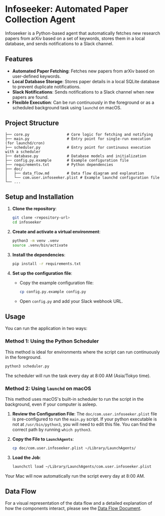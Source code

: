 # Infoseeker: Automated Paper Collection Agent

Infoseeker is a Python-based agent that automatically fetches new research papers from arXiv based on a set of keywords, stores them in a local database, and sends notifications to a Slack channel.

## Features

-   **Automated Paper Fetching**: Fetches new papers from arXiv based on user-defined keywords.
-   **Local Database Storage**: Stores paper details in a local SQLite database to prevent duplicate notifications.
-   **Slack Notifications**: Sends notifications to a Slack channel when new papers are found.
-   **Flexible Execution**: Can be run continuously in the foreground or as a scheduled background task using `launchd` on macOS.

## Project Structure

```
├── core.py                 # Core logic for fetching and notifying
├── main.py                 # Entry point for single-run execution (for launchd/cron)
├── scheduler.py            # Entry point for continuous execution with a scheduler
├── database.py             # Database models and initialization
├── config.py.example       # Example configuration file
├── requirements.txt        # Python dependencies
├── doc/
│   ├── data_flow.md        # Data flow diagram and explanation
│   └── com.user.infoseeker.plist # Example launchd configuration file
└── ...
```

## Setup and Installation

1.  **Clone the repository**:
    ```bash
    git clone <repository-url>
    cd infoseeker
    ```

2.  **Create and activate a virtual environment**:
    ```bash
    python3 -m venv .venv
    source .venv/bin/activate
    ```

3.  **Install the dependencies**:
    ```bash
    pip install -r requirements.txt
    ```

4.  **Set up the configuration file**:
    *   Copy the example configuration file:
        ```bash
        cp config.py.example config.py
        ```
    *   Open `config.py` and add your Slack webhook URL.

## Usage

You can run the application in two ways:

### Method 1: Using the Python Scheduler

This method is ideal for environments where the script can run continuously in the foreground.

```bash
python3 scheduler.py
```

The scheduler will run the task every day at 8:00 AM (Asia/Tokyo time).

### Method 2: Using `launchd` on macOS

This method uses macOS's built-in scheduler to run the script in the background, even if your computer is asleep.

1.  **Review the Configuration File**:
    The `doc/com.user.infoseeker.plist` file is pre-configured to run the `main.py` script. If your python executable is not at `/usr/bin/python3`, you will need to edit this file. You can find the correct path by running `which python3`.

2.  **Copy the File to `LaunchAgents`**:
    ```bash
    cp doc/com.user.infoseeker.plist ~/Library/LaunchAgents/
    ```

3.  **Load the Job**:
    ```bash
    launchctl load ~/Library/LaunchAgents/com.user.infoseeker.plist
    ```

Your Mac will now automatically run the script every day at 8:00 AM.

## Data Flow

For a visual representation of the data flow and a detailed explanation of how the components interact, please see the [Data Flow Document](doc/data_flow.md).
